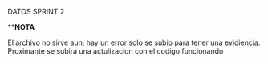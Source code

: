 DATOS SPRINT 2 

************NOTA**********

El archivo no sirve aun, hay un error solo se subio para tener una evidiencia. Proximante se subira una actulizacion con el codigo funcionando 
